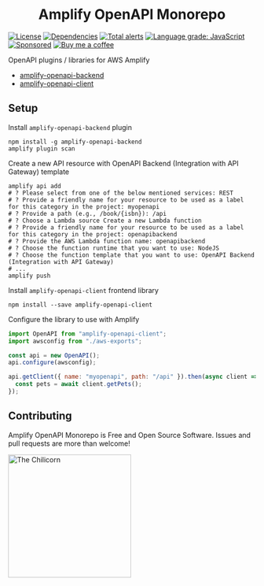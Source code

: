 <h1 align="center">Amplify OpenAPI Monorepo</h1>

[![License](http://img.shields.io/:license-mit-blue.svg)](https://github.com/anttiviljami/amplify-openapi/blob/master/LICENSE)
[![Dependencies](https://david-dm.org/anttiviljami/amplify-openapi.svg)](https://david-dm.org/anttiviljami/amplify-openapi)
[![Total alerts](https://img.shields.io/lgtm/alerts/g/anttiviljami/amplify-openapi.svg?logo=lgtm&logoWidth=18)](https://lgtm.com/projects/g/anttiviljami/amplify-openapi/alerts/)
[![Language grade: JavaScript](https://img.shields.io/lgtm/grade/javascript/g/anttiviljami/amplify-openapi.svg?logo=lgtm&logoWidth=18)](https://lgtm.com/projects/g/anttiviljami/amplify-openapi/context:javascript)
[![Sponsored](https://img.shields.io/badge/chilicorn-sponsored-brightgreen.svg?logo=data%3Aimage%2Fpng%3Bbase64%2CiVBORw0KGgoAAAANSUhEUgAAAA4AAAAPCAMAAADjyg5GAAABqlBMVEUAAAAzmTM3pEn%2FSTGhVSY4ZD43STdOXk5lSGAyhz41iz8xkz2HUCWFFhTFFRUzZDvbIB00Zzoyfj9zlHY0ZzmMfY0ydT0zjj92l3qjeR3dNSkoZp4ykEAzjT8ylUBlgj0yiT0ymECkwKjWqAyjuqcghpUykD%2BUQCKoQyAHb%2BgylkAyl0EynkEzmkA0mUA3mj86oUg7oUo8n0k%2FS%2Bw%2Fo0xBnE5BpU9Br0ZKo1ZLmFZOjEhesGljuzllqW50tH14aS14qm17mX9%2Bx4GAgUCEx02JySqOvpSXvI%2BYvp2orqmpzeGrQh%2Bsr6yssa2ttK6v0bKxMBy01bm4zLu5yry7yb29x77BzMPCxsLEzMXFxsXGx8fI3PLJ08vKysrKy8rL2s3MzczOH8LR0dHW19bX19fZ2dna2trc3Nzd3d3d3t3f39%2FgtZTg4ODi4uLj4%2BPlGxLl5eXm5ubnRzPn5%2Bfo6Ojp6enqfmzq6urr6%2Bvt7e3t7u3uDwvugwbu7u7v6Obv8fDz8%2FP09PT2igP29vb4%2BPj6y376%2Bu%2F7%2Bfv9%2Ff39%2Fv3%2BkAH%2FAwf%2FtwD%2F9wCyh1KfAAAAKXRSTlMABQ4VGykqLjVCTVNgdXuHj5Kaq62vt77ExNPX2%2Bju8vX6%2Bvr7%2FP7%2B%2FiiUMfUAAADTSURBVAjXBcFRTsIwHAfgX%2FtvOyjdYDUsRkFjTIwkPvjiOTyX9%2FAIJt7BF570BopEdHOOstHS%2BX0s439RGwnfuB5gSFOZAgDqjQOBivtGkCc7j%2B2e8XNzefWSu%2BsZUD1QfoTq0y6mZsUSvIkRoGYnHu6Yc63pDCjiSNE2kYLdCUAWVmK4zsxzO%2BQQFxNs5b479NHXopkbWX9U3PAwWAVSY%2FpZf1udQ7rfUpQ1CzurDPpwo16Ff2cMWjuFHX9qCV0Y0Ok4Jvh63IABUNnktl%2B6sgP%2BARIxSrT%2FMhLlAAAAAElFTkSuQmCC)](http://spiceprogram.org/oss-sponsorship)
[![Buy me a coffee](https://img.shields.io/badge/donate-buy%20me%20a%20coffee-orange)](https://buymeacoff.ee/anttiviljami)

OpenAPI plugins / libraries for AWS Amplify

- [amplify-openapi-backend](https://github.com/anttiviljami/amplify-openapi/tree/master/packages/amplify-openapi-backend)
- [amplify-openapi-client](https://github.com/anttiviljami/amplify-openapi/tree/master/packages/amplify-openapi-client)

## Setup

Install `amplify-openapi-backend` plugin

```
npm install -g amplify-openapi-backend
amplify plugin scan
```

Create a new API resource with OpenAPI Backend (Integration with API Gateway) template

```
amplify api add
# ? Please select from one of the below mentioned services: REST
# ? Provide a friendly name for your resource to be used as a label for this category in the project: myopenapi
# ? Provide a path (e.g., /book/{isbn}): /api
# ? Choose a Lambda source Create a new Lambda function
# ? Provide a friendly name for your resource to be used as a label for this category in the project: openapibackend
# ? Provide the AWS Lambda function name: openapibackend
# ? Choose the function runtime that you want to use: NodeJS
# ? Choose the function template that you want to use: OpenAPI Backend (Integration with API Gateway)
# ...
amplify push
```

Install `amplify-openapi-client` frontend library

```
npm install --save amplify-openapi-client
```

Configure the library to use with Amplify

```javascript
import OpenAPI from "amplify-openapi-client";
import awsconfig from "./aws-exports";

const api = new OpenAPI();
api.configure(awsconfig);

api.getClient({ name: "myopenapi", path: "/api" }).then(async client => {
  const pets = await client.getPets();
});
```

## Contributing

Amplify OpenAPI Monorepo is Free and Open Source Software. Issues and pull requests are more than welcome!

[<img alt="The Chilicorn" src="http://spiceprogram.org/assets/img/chilicorn_sticker.svg" width="250" height="250">](https://spiceprogram.org/oss-sponsorship)
